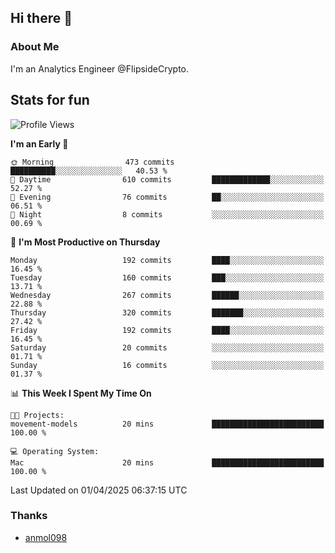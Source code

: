## Hi there 👋

### About Me

I'm an Analytics Engineer @FlipsideCrypto.
  
## Stats for fun


<!--START_SECTION:waka-->
![Profile Views](http://img.shields.io/badge/Profile%20Views-1-blue)

**I'm an Early 🐤** 

```text
🌞 Morning                473 commits         ██████████░░░░░░░░░░░░░░░   40.53 % 
🌆 Daytime                610 commits         █████████████░░░░░░░░░░░░   52.27 % 
🌃 Evening                76 commits          ██░░░░░░░░░░░░░░░░░░░░░░░   06.51 % 
🌙 Night                  8 commits           ░░░░░░░░░░░░░░░░░░░░░░░░░   00.69 % 
```
📅 **I'm Most Productive on Thursday** 

```text
Monday                   192 commits         ████░░░░░░░░░░░░░░░░░░░░░   16.45 % 
Tuesday                  160 commits         ███░░░░░░░░░░░░░░░░░░░░░░   13.71 % 
Wednesday                267 commits         ██████░░░░░░░░░░░░░░░░░░░   22.88 % 
Thursday                 320 commits         ███████░░░░░░░░░░░░░░░░░░   27.42 % 
Friday                   192 commits         ████░░░░░░░░░░░░░░░░░░░░░   16.45 % 
Saturday                 20 commits          ░░░░░░░░░░░░░░░░░░░░░░░░░   01.71 % 
Sunday                   16 commits          ░░░░░░░░░░░░░░░░░░░░░░░░░   01.37 % 
```


📊 **This Week I Spent My Time On** 

```text
🐱‍💻 Projects: 
movement-models          20 mins             █████████████████████████   100.00 % 

💻 Operating System: 
Mac                      20 mins             █████████████████████████   100.00 % 
```


 Last Updated on 01/04/2025 06:37:15 UTC
<!--END_SECTION:waka-->

### Thanks
 - [anmol098](https://github.com/anmol098/waka-readme-stats/)
  
